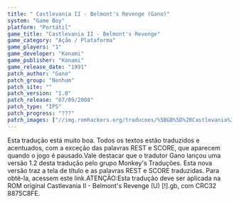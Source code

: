 ```yaml
---
title: " Castlevania II - Belmont's Revenge (Gano)"
system: "Game Boy"
platform: "Portátil"
game_title: "Castlevania II - Belmont's Revenge"
game_category: "Ação / Plataforma"
game_players: "1"
game_developer: "Konami"
game_publisher: "Konami"
game_release_date: "1991"
patch_author: "Gano"
patch_group: "Nenhum"
patch_site: ""
patch_version: "1.0"
patch_release: "07/09/2008"
patch_type: "IPS"
patch_progress: "???"
patch_images: ["//img.romhackers.org/traducoes/%5BGB%5D%20Castlevania%20II%20-%20Belmont's%20Revenge%20-%20Gano%20-%201.png","//img.romhackers.org/traducoes/%5BGB%5D%20Castlevania%20II%20-%20Belmont's%20Revenge%20-%20Gano%20-%202.png","//img.romhackers.org/traducoes/%5BGB%5D%20Castlevania%20II%20-%20Belmont's%20Revenge%20-%20Gano%20-%203.png"]
---
```

Esta tradução está muito boa. Todos os textos estão traduzidos e acentuados, com a exceção das palavras REST e SCORE, que aparecem quando o jogo é pausado.Vale destacar que o tradutor Gano lançou uma versão 1.2 desta tradução pelo grupo Monkey's Traduções. Esta nova versão traz a tela de título e as palavras REST e SCORE traduzidas. Para obtê-la, acessem este link.ATENÇÃO:Esta tradução deve ser aplicada na ROM original Castlevania II - Belmont's Revenge (U) [!].gb, com CRC32 8875C8FE.